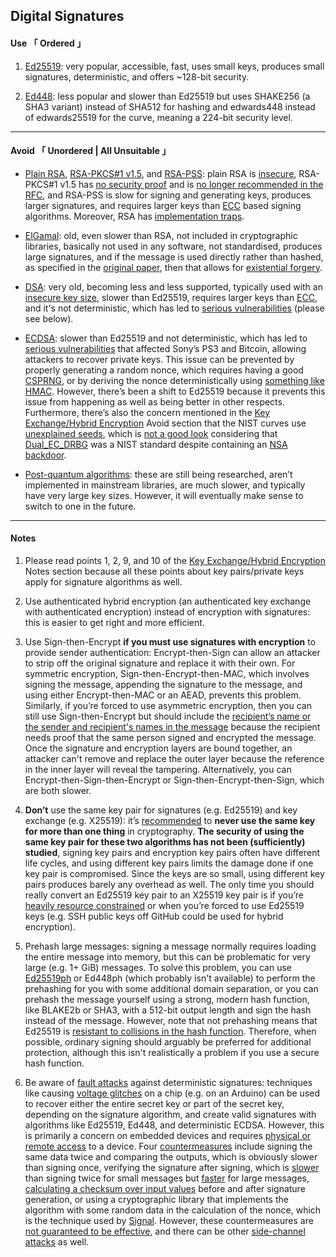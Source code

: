 
[ Ed25519 ]: https://en.wikipedia.org/wiki/EdDSA
[ Ed448 ]: https://en.wikipedia.org/wiki/EdDSA#Ed448
[ Plain RSA ]: https://en.wikipedia.org/wiki/RSA_(cryptosystem)#Attacks_against_plain_RSA
[ RSA Padding ]: https://en.wikipedia.org/wiki/RSA_(cryptosystem)#Padding_schemes
[ Probabilistic Signature ]: https://en.wikipedia.org/wiki/Probabilistic_signature_scheme
[ RSA Attacks ]: https://crypto.stackexchange.com/questions/20085/which-attacks-are-possible-against-raw-textbook-rsa
[ RFC8017 ]: https://tools.ietf.org/html/rfc8017#section-8
[ Elliptic Curves ]: https://en.wikipedia.org/wiki/Elliptic-curve_cryptography
[ RSA Survey ]: https://crypto.stanford.edu/~dabo/papers/RSA-survey.pdf
[ ElGamal ]: https://en.wikipedia.org/wiki/ElGamal_signature_scheme
[ CS548 ]: https://caislab.kaist.ac.kr/lecture/2010/spring/cs548/basic/B02.pdf
[ Existential Forgery ]: https://en.wikipedia.org/wiki/ElGamal_signature_scheme#Security
[ DSA ]: https://en.wikipedia.org/wiki/Digital_Signature_Algorithm
[ DSA Insecure Key ]: https://buttondown.email/cryptography-dispatches/archive/cryptography-dispatches-dsa-is-past-its-prime/
[ Elliptic Curve Signature ]: https://en.wikipedia.org/wiki/Elliptic_Curve_Digital_Signature_Algorithm
[ Elliptic Curve Security ]: https://en.wikipedia.org/wiki/Elliptic_Curve_Digital_Signature_Algorithm#Security
[ Secure Pseudo Random ]: https://en.wikipedia.org/wiki/Cryptographically-secure_pseudorandom_number_generator
[ RFC6979 ]: https://datatracker.ietf.org/doc/html/rfc6979#section-3
[ RFC8031 ]: https://datatracker.ietf.org/doc/html/rfc8031#section-4
[ NSA Backdoor ]: https://en.wikipedia.org/wiki/Dual_EC_DRBG#Weakness:_a_potential_backdoor
[ Dual DRBG ]: https://en.wikipedia.org/wiki/Dual_EC_DRBG
[ Quantum Cryptography ]: https://csrc.nist.gov/projects/post-quantum-cryptography
[ Bad Look ]: https://safecurves.cr.yp.to/rigid.html
[ Sign Encryption ]: https://theworld.com/~dtd/sign_encrypt/sign_encrypt7.html
[ Recommendation ]: https://github.com/jedisct1/libsodium/issues/632#issuecomment-345272065
[ Resource Constraints ]: https://monocypher.org/manual/advanced/from_eddsa
[ Multi Part Messages ]: https://doc.libsodium.org/public-key_cryptography/public-key_signatures#multi-part-messages
[ Collisions Resistant ]: https://ed25519.cr.yp.to/eddsa-20150704.pdf
[ Fault Attacks ]: https://eprint.iacr.org/2017/1014.pdf
[ Voltage Glitches]: https://cybermashup.files.wordpress.com/2017/10/practical-fault-attack-against-eddsa_fdtc-2017.pdf
[ Access Required ]: https://eprint.iacr.org/2017/1014.pdf
[ Countermeasures ]: https://crypto.stackexchange.com/questions/50228/can-deterministic-ecdsa-be-protected-against-fault-attacks?rq=1
[ Signing ]: https://eprint.iacr.org/2017/1014.pdf
[ Signal ]: https://signal.org/docs/specifications/xeddsa/#security-considerations
[ Not Guaranteed ]: https://eprint.iacr.org/2017/985.pdf
[ Side Channel Attack ]: https://en.wikipedia.org/wiki/Side-channel_attack


## Digital Signatures


#### Use 「 Ordered 」

1. [Ed25519][ Ed25519 ]: very popular, accessible, fast, uses small keys, produces small signatures, deterministic, and offers ~128-bit security.

2. [Ed448][ Ed448 ]: less popular and slower than Ed25519 but uses SHAKE256 (a SHA3 variant) instead of SHA512 for hashing and edwards448 instead of edwards25519 for the curve, meaning a 224-bit security level.


---

#### Avoid 「 Unordered | All Unsuitable 」

- [Plain RSA][ Plain RSA ], [RSA-PKCS#1 v1.5][ RSA Padding ], and [RSA-PSS][ Probabilistic Signature ]: plain RSA is [insecure][ RSA Attacks ], RSA-PKCS#1 v1.5 has [no security proof][ Probabilistic Signature ] and is [no longer recommended in the RFC][ RFC8017 ], and RSA-PSS is slow for signing and generating keys, produces larger signatures, and requires larger keys than [ECC][ Elliptic Curves ] based signing algorithms. Moreover, RSA has [implementation traps][ RSA Survey ].

- [ElGamal][ ElGamal ]: old, even slower than RSA, not included in cryptographic libraries, basically not used in any software, not standardised, produces large signatures, and if the message is used directly rather than hashed, as specified in the [original paper][ CS548 ], then that allows for [existential forgery][ Existential Forgery ].

- [DSA][ DSA ]: very old, becoming less and less supported, typically used with an [insecure key size][ DSA Insecure Key ], slower than Ed25519, requires larger keys than [ECC][ Elliptic Curves ], and it's not deterministic, which has led to [serious vulnerabilities][ Elliptic Curve Security ] (please see below).

- [ECDSA][ Elliptic Curve Signature ]: slower than Ed25519 and not deterministic, which has led to [serious vulnerabilities][ Elliptic Curve Security ] that affected Sony’s PS3 and Bitcoin, allowing attackers to recover private keys. This issue can be prevented by properly generating a random nonce, which requires having a good [CSPRNG][ Secure Pseudo Random ], or by deriving the nonce deterministically using [something like HMAC][ RFC6979 ]. However, there’s been a shift to Ed25519 because it prevents this issue from happening as well as being better in other respects. Furthermore, there’s also the concern mentioned in the [Key Exchange/Hybrid Encryption](#key-exchangehybrid-encryption) Avoid section that the NIST curves use [unexplained seeds][ RFC8031 ], which is [not a good look][ Bad Look ] considering that [Dual_EC_DRBG][ Dual DRBG ] was a NIST standard despite containing an [NSA backdoor][ NSA Backdoor ].

- [Post-quantum algorithms][ Quantum Cryptography ]: these are still being researched, aren’t implemented in mainstream libraries, are much slower, and typically have very large key sizes. However, it will eventually make sense to switch to one in the future.


---

#### Notes

1. Please read points 1, 2, 9, and 10 of the [Key Exchange/Hybrid Encryption](#key-exchangehybrid-encryption) Notes section because all these points about key pairs/private keys apply for signature algorithms as well.

2. Use authenticated hybrid encryption (an authenticated key exchange with authenticated encryption) instead of encryption with signatures: this is easier to get right and more efficient.

3. Use Sign-then-Encrypt **if you must use signatures with encryption** to provide sender authentication: Encrypt-then-Sign can allow an attacker to strip off the original signature and replace it with their own. For symmetric encryption, Sign-then-Encrypt-then-MAC, which involves signing the message, appending the signature to the message, and using either Encrypt-then-MAC or an AEAD, prevents this problem. Similarly, if you’re forced to use asymmetric encryption, then you can still use Sign-then-Encrypt but should include the [recipient’s name or the sender and recipient's names in the message][ Sign Encryption ] because the recipient needs proof that the same person signed and encrypted the message. Once the signature and encryption layers are bound together, an attacker can't remove and replace the outer layer because the reference in the inner layer will reveal the tampering. Alternatively, you can Encrypt-then-Sign-then-Encrypt or Sign-then-Encrypt-then-Sign, which are both slower.

4. **Don’t** use the same key pair for signatures (e.g. Ed25519) and key exchange (e.g. X25519): it’s [recommended][ Recommendation ] to **never use the same key for more than one thing** in cryptography. **The security of using the same key pair for these two algorithms has not been (sufficiently) studied**, signing key pairs and encryption key pairs often have different life cycles, and using different key pairs limits the damage done if one key pair is compromised. Since the keys are so small, using different key pairs produces barely any overhead as well. The only time you should really convert an Ed25519 key pair to an X25519 key pair is if you’re [heavily resource constrained][ Resource Constraints ] or when you’re forced to use Ed25519 keys (e.g. SSH public keys off GitHub could be used for hybrid encryption).

5. Prehash large messages: signing a message normally requires loading the entire message into memory, but this can be problematic for very large (e.g. 1+ GiB) messages. To solve this problem, you can use [Ed25519ph][ Multi Part Messages ] or Ed448ph (which probably isn't available) to perform the prehashing for you with some additional domain separation, or you can prehash the message yourself using a strong, modern hash function, like BLAKE2b or SHA3, with a 512-bit output length and sign the hash instead of the message. However, note that not prehashing means that Ed25519 is [resistant to collisions in the hash function][ Collisions Resistant ]. Therefore, when possible, ordinary signing should arguably be preferred for additional protection, although this isn't realistically a problem if you use a secure hash function.

6. Be aware of [fault attacks][ Fault Attacks ] against deterministic signatures: techniques like causing [voltage glitches][ Voltage Glitches ] on a chip (e.g. on an Arduino) can be used to recover either the entire secret key or part of the secret key, depending on the signature algorithm, and create valid signatures with algorithms like Ed25519, Ed448, and deterministic ECDSA. However, this is primarily a concern on embedded devices and requires [physical or remote access][ Access Required ] to a device. Four [countermeasures][ Countermeasures ] include signing the same data twice and comparing the outputs, which is obviously slower than signing once, verifying the signature after signing, which is [slower][ Signing ] than signing twice for small messages but [faster][ Signing ] for large messages, [calculating a checksum over input values][ Signing ] before and after signature generation, or using a cryptographic library that implements the algorithm with some random data in the calculation of the nonce, which is the technique used by [Signal][ Signal ]. However, these countermeasures are [not guaranteed to be effective][ Not Guaranteed ], and there can be other [side-channel attacks][ Side Channel Attack ] as well.
